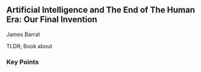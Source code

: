 ## Artificial Intelligence and The End of The Human Era: Our Final Invention
James Barrat

TLDR; Book about 

### Key Points

